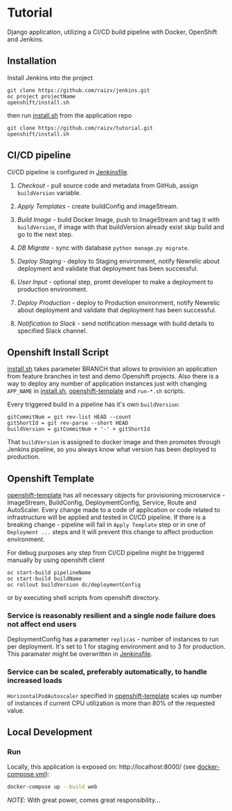 # Tutorial

Django application, utilizing a CI/CD build pipeline with Docker, OpenShift and Jenkins. 

## Installation 

Install Jenkins into the project
```
git clone https://github.com/raizv/jenkins.git
oc project projectName
openshift/install.sh
```

then run [install.sh][install.sh] from the application repo
```
git clone https://github.com/raizv/tutorial.git
openshift/install.sh
```

## CI/CD pipeline
CI/CD pipeline is configured in [Jenkinsfile][Jenkinsfile].

1. *Checkout* - pull source code and metadata from GitHub, assign `buildVersion` variable.

2. *Apply Templates* - create buildConfig and imageStream.

3. *Build Image* - build Docker Image, push to ImageStream and tag it with `buildVersion`, if image with that buildVersion already exist skip build and go to the next step.

4. *DB Migrate* - sync with database `python manage.py migrate`.

5. *Deploy Staging* - deploy to Staging environment, notify Newrelic about deployment and validate that deployment has been successful.

7. *User Input* - optional step, promt developer to make a deployment to production environment. 

8. *Deploy Production* - deploy to Production environment, notify Newrelic about deployment and validate that deployment has been successful.

9. *Notification to Slack* - send notification message with build details to specified Slack channel.

## Openshift Install Script

[install.sh][install.sh] takes parameter BRANCH that allows to provision an application from feature branches in test and demo Openshift projects. Also there is a way to deploy any number of application instances just with changing `APP_NAME` in [install.sh][install.sh], [openshift-template][openshift-template] and `run-*.sh` scripts.

Every triggered build in a pipeline has it's own `buildVersion`:
```
gitCommitNum = git rev-list HEAD --count
gitShortId = git rev-parse --short HEAD
buildVersion = gitCommitNum + '-' + gitShortId
```
That `buildVersion` is assigned to docker image and then promotes through Jenkins pipeline, so you always know what version has been deployed to production.


## Openshift Template

[openshift-template][openshift-template] has all necessary objects for provisioning microservice - ImageStream, BuildConfig, DeploymentConfig, Service, Route and AutoScaler. Every change made to a code of application or code related to infrastructure will be applied and tested in CI/CD pipeline. If there is a breaking change - pipeline will fail in `Apply Template` step or in one of `Deployment ...` steps and it will prevent this change to affect production environment.

For debug purposes any step from CI/CD pipeline might be triggered manually by using openshift client
```
oc start-build pipelineName
oc start-build buildName
oc rollout buildVersion dc/deploymentConfig
```
or by executing shell scripts from openshift directory.

### Service is reasonably resilient and a single node failure does not affect end users

DeploymentConfig has a parameter `replicas` - number of instances to run per deployment. It's set to 1 for staging environment and to 3 for production. This paramater might be overwritten in [Jenkinsfile][Jenkinsfile].


### Service can be scaled, preferably automatically, to handle increased loads
`HorizontalPodAutoscaler` specified in [openshift-template][openshift-template] scales up number of instances if current CPU utilization is more than 80% of the requested value.


## Local Development

### Run

Locally, this application is exposed on: http://localhost:8000/ (see [docker-compose.yml][docker-compose]):
```bash
docker-compose up --build web
```

*NOTE*: With great power, comes great responsibility...

[openshift]: ./openshift/README.md
[openshift-template]: ./openshift/openshift-template.yml
[HorizontalPodAutoscaler]: ./openshift/openshift-template.yml
[install.sh]: ./openshift/install.sh
[docker-compose]: ./docker-compose.yml
[jenkinsfile]: ./Jenkinsfile
